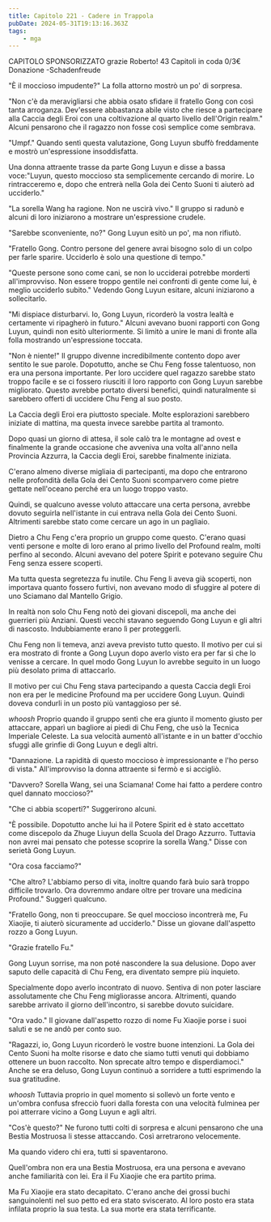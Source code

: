 ```yaml
---
title: Capitolo 221 - Cadere in Trappola
pubDate: 2024-05-31T19:13:16.363Z
tags:
    - mga
---
```



CAPITOLO SPONSORIZZATO</strong> grazie Roberto!
43 Capitoli in coda 0/3€ Donazione
-Schadenfreude


"È il moccioso impudente?" La folla attorno mostrò un po' di sorpresa.


"Non c'è da meravigliarsi che abbia osato sfidare il fratello Gong con così tanta arroganza. Dev'essere abbastanza abile visto che riesce a partecipare alla Caccia degli Eroi con una coltivazione al quarto livello dell'Origin realm." Alcuni pensarono che il ragazzo non fosse così semplice come sembrava.


"Umpf." Quando sentì questa valutazione, Gong Luyun sbuffò freddamente e mostrò un'espressione insoddisfatta.


Una donna attraente trasse da parte Gong Luyun e disse a bassa voce:"Luyun, questo moccioso sta semplicemente cercando di morire. Lo rintracceremo e, dopo che entrerà nella Gola dei Cento Suoni ti aiuterò ad ucciderlo."


"La sorella Wang ha ragione. Non ne uscirà vivo." Il gruppo si radunò e alcuni di loro iniziarono a mostrare un'espressione crudele.


"Sarebbe sconveniente, no?" Gong Luyun esitò un po', ma non rifiutò.


"Fratello Gong. Contro persone del genere avrai bisogno solo di un colpo per farle sparire. Ucciderlo è solo una questione di tempo."


"Queste persone sono come cani, se non lo ucciderai potrebbe morderti all'improvviso. Non essere troppo gentile nei confronti di gente come lui, è meglio ucciderlo subito." Vedendo Gong Luyun esitare, alcuni iniziarono a sollecitarlo.


"Mi dispiace disturbarvi. Io, Gong Luyun, ricorderò la vostra lealtà e certamente vi ripagherò in futuro." Alcuni avevano buoni rapporti con Gong Luyun, quindi non esitò ulteriormente. Si limitò a unire le mani di fronte alla folla mostrando un'espressione toccata.


"Non è niente!" Il gruppo divenne incredibilmente contento dopo aver sentito le sue parole. Dopotutto, anche se Chu Feng fosse talentuoso, non era una persona importante. Per loro uccidere quel ragazzo sarebbe stato troppo facile e se ci fossero riusciti il loro rapporto con Gong Luyun sarebbe migliorato. Questo avrebbe portato diversi benefici, quindi naturalmente si sarebbero offerti di uccidere Chu Feng al suo posto.


La Caccia degli Eroi era piuttosto speciale. Molte esplorazioni sarebbero iniziate di mattina, ma questa invece sarebbe partita al tramonto.


Dopo quasi un giorno di attesa, il sole calò tra le montagne ad ovest e finalmente la grande occasione che avveniva una volta all'anno nella Provincia Azzurra, la Caccia degli Eroi, sarebbe finalmente iniziata.


C'erano almeno diverse migliaia di partecipanti, ma dopo che entrarono nelle profondità della Gola dei Cento Suoni scomparvero come pietre gettate nell'oceano perché era un luogo troppo vasto.


Quindi, se qualcuno avesse voluto attaccare una certa persona, avrebbe dovuto seguirla nell'istante in cui entrava nella Gola dei Cento Suoni. Altrimenti sarebbe stato come cercare un ago in un pagliaio.


Dietro a Chu Feng c'era proprio un gruppo come questo. C'erano quasi venti persone e molte di loro erano al primo livello del Profound realm, molti perfino al secondo. Alcuni avevano del potere Spirit e potevano seguire Chu Feng senza essere scoperti.


Ma tutta questa segretezza fu inutile. Chu Feng li aveva già scoperti, non importava quanto fossero furtivi, non avevano modo di sfuggire al potere di uno Sciamano dal Mantello Grigio.


In realtà non solo Chu Feng notò dei giovani discepoli, ma anche dei guerrieri più Anziani. Questi vecchi stavano seguendo Gong Luyun e gli altri di nascosto. Indubbiamente erano lì per proteggerli.


Chu Feng non li temeva, anzi aveva previsto tutto questo. Il motivo per cui si era mostrato di fronte a Gong Luyun dopo averlo visto era per far sì che lo venisse a cercare. In quel modo Gong Luyun lo avrebbe seguito in un luogo più desolato prima di attaccarlo.


Il motivo per cui Chu Feng stava partecipando a questa Caccia degli Eroi non era per le medicine Profound ma per uccidere Gong Luyun. Quindi doveva condurli in un posto più vantaggioso per sé.


*whoosh* Proprio quando il gruppo sentì che era giunto il momento giusto per attaccare, apparì un bagliore ai piedi di Chu Feng, che usò la Tecnica Imperiale Celeste. La sua velocità aumentò all'istante e in un batter d'occhio sfuggì alle grinfie di Gong Luyun e degli altri.


"Dannazione. La rapidità di questo moccioso è impressionante e l'ho perso di vista." All'improvviso la donna attraente si fermò e si accigliò.


"Davvero? Sorella Wang, sei una Sciamana! Come hai fatto a perdere contro quel dannato moccioso?"


"Che ci abbia scoperti?" Suggerirono alcuni.


"È possibile. Dopotutto anche lui ha il Potere Spirit ed è stato accettato come discepolo da Zhuge Liuyun della Scuola del Drago Azzurro. Tuttavia non avrei mai pensato che potesse scoprire la sorella Wang." Disse con serietà Gong Luyun.


"Ora cosa facciamo?"


"Che altro? L'abbiamo perso di vita, inoltre quando farà buio sarà troppo difficile trovarlo. Ora dovremmo andare oltre per trovare una medicina Profound." Suggerì qualcuno.


"Fratello Gong, non ti preoccupare. Se quel moccioso incontrerà me, Fu Xiaojie, ti aiuterò sicuramente ad ucciderlo." Disse un giovane dall'aspetto rozzo a Gong Luyun.


"Grazie fratello Fu."


Gong Luyun sorrise, ma non poté nascondere la sua delusione. Dopo aver saputo delle capacità di Chu Feng, era diventato sempre più inquieto.


Specialmente dopo averlo incontrato di nuovo. Sentiva di non poter lasciare assolutamente che Chu Feng migliorasse ancora. Altrimenti, quando sarebbe arrivato il giorno dell'incontro, si sarebbe dovuto suicidare.


"Ora vado." Il giovane dall'aspetto rozzo di nome Fu Xiaojie porse i suoi saluti e se ne andò per conto suo.


"Ragazzi, io, Gong Luyun ricorderò le vostre buone intenzioni. La Gola dei Cento Suoni ha molte risorse e dato che siamo tutti venuti qui dobbiamo ottenere un buon raccolto. Non sprecate altro tempo e disperdiamoci." Anche se era deluso, Gong Luyun continuò a sorridere a tutti esprimendo la sua gratitudine.


*whoosh* Tuttavia proprio in quel momento si sollevò un forte vento e un'ombra confusa sfrecciò fuori dalla foresta con una velocità fulminea per poi atterrare vicino a Gong Luyun e agli altri.


"Cos'è questo?" Ne furono tutti colti di sorpresa e alcuni pensarono che una Bestia Mostruosa li stesse attaccando. Così arretrarono velocemente.


Ma quando videro chi era, tutti si spaventarono.


Quell'ombra non era una Bestia Mostruosa, era una persona e avevano anche familiarità con lei. Era il Fu Xiaojie che era partito prima.


Ma Fu Xiaojie era stato decapitato. C'erano anche dei grossi buchi sanguinolenti nel suo petto ed era stato sviscerato. Al loro posto era stata infilata proprio la sua testa. La sua morte era stata terrificante.



